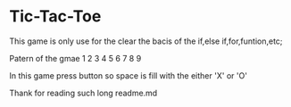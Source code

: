 # Tic-Tac-Toe
This game is only use for the clear the bacis of the if,else if,for,funtion,etc;

Patern of the gmae 
1 2 3
4 5 6
7 8 9

In this game press button so space is fill with the either 'X' or 'O' 

Thank for reading such long readme.md
